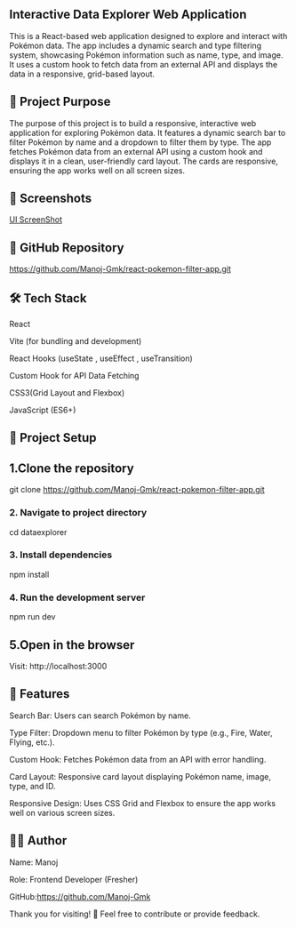 ## Interactive Data Explorer Web Application

This is a React-based web application designed to explore and interact with Pokémon data. The app includes a dynamic search and type filtering system, showcasing Pokémon information such as name, type, and image. It uses a custom hook to fetch data from an external API and displays the data in a responsive, grid-based layout.

## 🚀 Project Purpose

The purpose of this project is to build a responsive, interactive web application for exploring Pokémon data. It features a dynamic search bar to filter Pokémon by name and a dropdown to filter them by type. The app fetches Pokémon data from an external API using a custom hook and displays it in a clean, user-friendly card layout. The cards are responsive, ensuring the app works well on all screen sizes.

## 📸 Screenshots
[UI ScreenShot](Screenshot/screenshot.png)

## 🔗 GitHub Repository

https://github.com/Manoj-Gmk/react-pokemon-filter-app.git

## 🛠️ Tech Stack

React

Vite (for bundling and development)

React Hooks (useState , useEffect , useTransition)

Custom Hook for API Data Fetching

CSS3(Grid Layout and Flexbox)

JavaScript (ES6+)

## 📁 Project Setup

## 1.Clone the repository

git clone https://github.com/Manoj-Gmk/react-pokemon-filter-app.git

### 2. Navigate to project directory


cd dataexplorer


### 3. Install dependencies


npm install

### 4. Run the development server


npm run dev


## 5.Open in the browser

Visit: http://localhost:3000

## 🧠 Features

Search Bar: Users can search Pokémon by name.

Type Filter: Dropdown menu to filter Pokémon by type (e.g., Fire, Water, Flying, etc.).

Custom Hook: Fetches Pokémon data from an API with error handling.

Card Layout: Responsive card layout displaying Pokémon name, image, type, and ID.

Responsive Design: Uses CSS Grid and Flexbox to ensure the app works well on various screen sizes.

## 🙋‍♂️ Author

Name: Manoj

Role: Frontend Developer (Fresher)

GitHub:https://github.com/Manoj-Gmk


Thank you for visiting! 🌟 Feel free to contribute or provide feedback.

